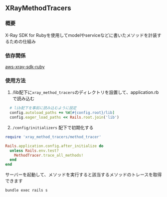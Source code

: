 ## XRayMethodTracers
### 概要
X-Ray SDK for Rubyを使用してmodelやserviceなどに書いたメソッドを計装するための仕組み

### 依存関係
[aws-xray-sdk-ruby](https://github.com/aws/aws-xray-sdk-ruby)


### 使用方法
1. /lib配下に`xray_method_tracers`のディレクトリを設置して、application.rbで読み込む

``` ruby config/application.rb
  # lib配下を事前に読み込むように設定
  config.autoload_paths += %W[#{config.root}/lib]
  config.eager_load_paths << Rails.root.join('lib')
```


2. `/config/initializers` 配下で初期化する

``` ruby xray_method_tracer.rb
require 'xray_method_tracers/method_tracer'

Rails.application.config.after_initialize do
  unless Rails.env.test?
    MethodTracer.trace_all_methods!
  end
end

```

サーバーを起動して、メソッドを実行すると該当するメソッドのトレースを取得できます
``` bash
bundle exec rails s
```
